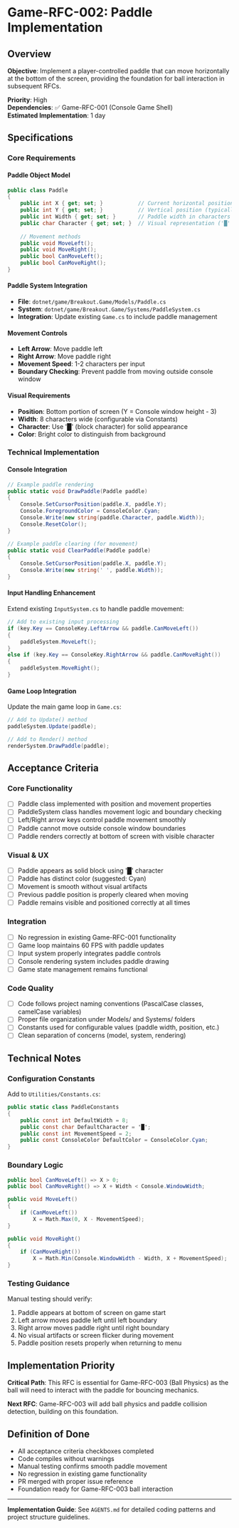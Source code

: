 # Game-RFC-002: Paddle Implementation

## Overview

**Objective**: Implement a player-controlled paddle that can move horizontally at the bottom of the screen, providing the foundation for ball interaction in subsequent RFCs.

**Priority**: High  
**Dependencies**: ✅ Game-RFC-001 (Console Game Shell)  
**Estimated Implementation**: 1 day  

## Specifications

### **Core Requirements**

#### **Paddle Object Model**
```csharp
public class Paddle
{
    public int X { get; set; }           // Current horizontal position
    public int Y { get; set; }           // Vertical position (typically near bottom)
    public int Width { get; set; }       // Paddle width in characters
    public char Character { get; set; }  // Visual representation ('█' recommended)
    
    // Movement methods
    public void MoveLeft();
    public void MoveRight();
    public bool CanMoveLeft();
    public bool CanMoveRight();
}
```

#### **Paddle System Integration**
- **File**: `dotnet/game/Breakout.Game/Models/Paddle.cs`
- **System**: `dotnet/game/Breakout.Game/Systems/PaddleSystem.cs`
- **Integration**: Update existing `Game.cs` to include paddle management

#### **Movement Controls**
- **Left Arrow**: Move paddle left
- **Right Arrow**: Move paddle right  
- **Movement Speed**: 1-2 characters per input
- **Boundary Checking**: Prevent paddle from moving outside console window

#### **Visual Requirements**
- **Position**: Bottom portion of screen (Y = Console window height - 3)
- **Width**: 8 characters wide (configurable via Constants)
- **Character**: Use '█' (block character) for solid appearance
- **Color**: Bright color to distinguish from background

### **Technical Implementation**

#### **Console Integration**
```csharp
// Example paddle rendering
public static void DrawPaddle(Paddle paddle)
{
    Console.SetCursorPosition(paddle.X, paddle.Y);
    Console.ForegroundColor = ConsoleColor.Cyan;
    Console.Write(new string(paddle.Character, paddle.Width));
    Console.ResetColor();
}

// Example paddle clearing (for movement)
public static void ClearPaddle(Paddle paddle)
{
    Console.SetCursorPosition(paddle.X, paddle.Y);
    Console.Write(new string(' ', paddle.Width));
}
```

#### **Input Handling Enhancement**
Extend existing `InputSystem.cs` to handle paddle movement:
```csharp
// Add to existing input processing
if (key.Key == ConsoleKey.LeftArrow && paddle.CanMoveLeft())
{
    paddleSystem.MoveLeft();
}
else if (key.Key == ConsoleKey.RightArrow && paddle.CanMoveRight())
{
    paddleSystem.MoveRight();
}
```

#### **Game Loop Integration**
Update the main game loop in `Game.cs`:
```csharp
// Add to Update() method
paddleSystem.Update(paddle);

// Add to Render() method  
renderSystem.DrawPaddle(paddle);
```

## Acceptance Criteria

### **Core Functionality**
- [ ] Paddle class implemented with position and movement properties
- [ ] PaddleSystem class handles movement logic and boundary checking
- [ ] Left/Right arrow keys control paddle movement smoothly
- [ ] Paddle cannot move outside console window boundaries
- [ ] Paddle renders correctly at bottom of screen with visible character

### **Visual & UX**
- [ ] Paddle appears as solid block using '█' character
- [ ] Paddle has distinct color (suggested: Cyan)
- [ ] Movement is smooth without visual artifacts
- [ ] Previous paddle position is properly cleared when moving
- [ ] Paddle remains visible and positioned correctly at all times

### **Integration**
- [ ] No regression in existing Game-RFC-001 functionality
- [ ] Game loop maintains 60 FPS with paddle updates
- [ ] Input system properly integrates paddle controls
- [ ] Console rendering system includes paddle drawing
- [ ] Game state management remains functional

### **Code Quality**
- [ ] Code follows project naming conventions (PascalCase classes, camelCase variables)
- [ ] Proper file organization under Models/ and Systems/ folders
- [ ] Constants used for configurable values (paddle width, position, etc.)
- [ ] Clean separation of concerns (model, system, rendering)

## Technical Notes

### **Configuration Constants**
Add to `Utilities/Constants.cs`:
```csharp
public static class PaddleConstants
{
    public const int DefaultWidth = 8;
    public const char DefaultCharacter = '█';
    public const int MovementSpeed = 2;
    public const ConsoleColor DefaultColor = ConsoleColor.Cyan;
}
```

### **Boundary Logic**
```csharp
public bool CanMoveLeft() => X > 0;
public bool CanMoveRight() => X + Width < Console.WindowWidth;

public void MoveLeft()
{
    if (CanMoveLeft())
        X = Math.Max(0, X - MovementSpeed);
}

public void MoveRight()  
{
    if (CanMoveRight())
        X = Math.Min(Console.WindowWidth - Width, X + MovementSpeed);
}
```

### **Testing Guidance**
Manual testing should verify:
1. Paddle appears at bottom of screen on game start
2. Left arrow moves paddle left until left boundary
3. Right arrow moves paddle right until right boundary  
4. No visual artifacts or screen flicker during movement
5. Paddle position resets properly when returning to menu

## Implementation Priority

**Critical Path**: This RFC is essential for Game-RFC-003 (Ball Physics) as the ball will need to interact with the paddle for bouncing mechanics.

**Next RFC**: Game-RFC-003 will add ball physics and paddle collision detection, building on this foundation.

## Definition of Done

- All acceptance criteria checkboxes completed
- Code compiles without warnings
- Manual testing confirms smooth paddle movement
- No regression in existing game functionality  
- PR merged with proper issue reference
- Foundation ready for Game-RFC-003 ball interaction

---

**Implementation Guide**: See `AGENTS.md` for detailed coding patterns and project structure guidelines.